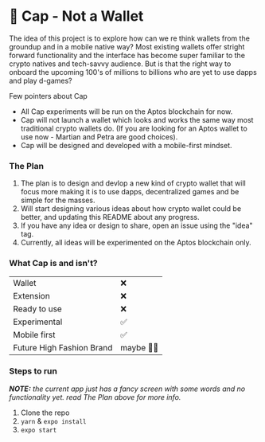 # **🧢 Cap - Not a Wallet**

The idea of this project is to explore how can we re think wallets from the groundup and in a mobile native way?
Most existing wallets offer stright forward functionality and the interface has become super familiar to the crypto natives and tech-savvy audience. But is that the right way to onboard the upcoming 100's of millions to billions who are yet to use dapps and play d-games?

Few pointers about Cap

-   All Cap experiments will be run on the Aptos blockchain for now.
-   Cap will not launch a wallet which looks and works the same way most traditional crypto wallets do. (If you are looking for an Aptos wallet to use now - Martian and Petra are good choices).
-   Cap will be designed and developed with a mobile-first mindset.

### **The Plan**

1. The plan is to design and devlop a new kind of crypto wallet that will focus more making it is to use dapps, decentralized games and be simple for the masses.
2. Will start designing various ideas about how crypto wallet could be better, and updating this README about any progress.
3. If you have any idea or design to share, open an issue using the "idea" tag.
4. Currently, all ideas will be experimented on the Aptos blockchain only.

### **What Cap is and isn't?**

|                           |          |
| ------------------------- | -------- |
| Wallet                    | ❌       |
| Extension                 | ❌       |
| Ready to use              | ❌       |
| Experimental              | ✅       |
| Mobile first              | ✅       |
| Future High Fashion Brand | maybe 🤷🏻 |

### **Steps to run**

_**NOTE:** the current app just has a fancy screen with some words and no functionality yet. read The Plan above for more info._

1. Clone the repo
2. `yarn` & `expo install`
3. `expo start`
